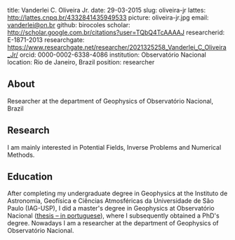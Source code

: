title: Vanderlei C. Oliveira Jr.
date: 29-03-2015
slug: oliveira-jr
lattes: http://lattes.cnpq.br/4332841435949533
picture: oliveira-jr.jpg
email: vanderlei@on.br
github: birocoles
scholar: http://scholar.google.com.br/citations?user=TQbQ4TcAAAAJ
researcherid: E-1871-2013
researchgate: https://www.researchgate.net/researcher/2021325258_Vanderlei_C_Oliveira_Jr/
orcid: 0000-0002-6338-4086
institution: Observatório Nacional
location: Rio de Janeiro, Brazil
position: researcher

## About

Researcher at the department of Geophysics of Observatório Nacional, Brazil

## Research

I am mainly interested in Potential Fields, Inverse Problems and Numerical
Methods.

## Education

After completing my undergraduate degree in Geophysics at the Instituto de
Astronomia, Geofísica e Ciências Atmosféricas da Universidade de São Paulo
(IAG-USP), I did a master's degree in Geophysics at Observatório Nacional
([thesis – in
portuguese](http://www.on.br/conteudo/dppg_e_iniciacao/dppg/ferramenta_teses/teses/GEOFISICA/%5B262_36-45_C%5Dvanderlei_dissertacao.pdf)),
where I subsequently obtained a PhD's degree.
Nowadays I am a researcher at the department of Geophysics of Observatório
Nacional.
